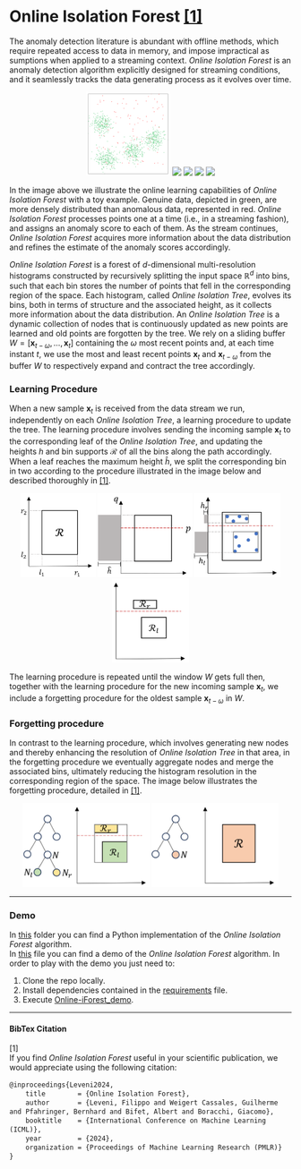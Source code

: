 # Online Isolation Forest [[1]](#1)

The anomaly detection literature is abundant with offline methods, which require repeated access to data in memory, and impose impractical as sumptions when applied to a streaming context.
*Online Isolation Forest* is an anomaly detection algorithm explicitly designed for streaming conditions, and it seamlessly tracks the data generating process as it evolves over time.

<p align="center">
  <img src="./images/overview/data_labeled.svg" height="150"/>
  <img src="./images/overview/oiforest_scores_t=100.svg" height="150" />
  <img src="./images/overview/oiforest_scores_t=300.svg" height="150" /> 
  <img src="./images/overview/oiforest_scores_t=1000.svg" height="150" />
  <img src="./images/overview/colorbar.svg" height="150" />
</p>

In the image above we illustrate the online learning capabilities of *Online Isolation Forest* with a toy example. Genuine data, depicted in green, are more densely distributed than anomalous data, represented in red. *Online Isolation Forest* processes points one at a time (i.e., in a streaming fashion), and assigns an anomaly score to each of them. As the stream continues, *Online Isolation Forest* acquires more information about the data distribution and refines the estimate of the
anomaly scores accordingly.

*Online Isolation Forest* is a forest of *d*-dimensional multi-resolution histograms constructed by recursively splitting the input space $`\mathbb{R}^d`$ into bins, such that each bin stores the number of points that fell in the corresponding region of the space.
Each histogram, called *Online Isolation Tree*, evolves its bins, both in terms of structure and the associated height, as it collects more information about the data distribution. An *Online Isolation Tree* is a dynamic collection of nodes that is continuously updated as new points are learned and old points are forgotten by the tree.
We rely on a sliding buffer $`W = [\boldsymbol{x}_{t-\omega}, \dots, \boldsymbol{x}_{t}]`$ containing the $`\omega`$ most recent points and, at each time instant $`t`$, we use the most and least recent points $`\boldsymbol{x}_{t}`$ and $`\boldsymbol{x}_{t-\omega}`$ from the buffer $`W`$ to respectively expand and contract the tree accordingly.

### Learning Procedure
When a new sample $`\boldsymbol{x}_t`$ is received from the data stream we run, independently on each *Online Isolation Tree*, a learning procedure to update the tree. The learning procedure involves sending the incoming sample $`\boldsymbol{x}_t`$ to the corresponding leaf of the *Online Isolation Tree*, and updating the heights $`h`$ and bin supports $`\mathcal{R}`$ of all the bins along the path accordingly. When a leaf reaches the maximum height $`\hat{h}`$, we split the corresponding bin in two according to the procedure illustrated in the image below and described thoroughly in [[1]](#1).

<p align="center">
  <img src="./images/method/support.svg" height="150" />
  <img src="./images/method/split.svg" height="150" />
  <img src="./images/method/points.svg" height="150" /> 
  <img src="./images/method/new_support.svg" height="150" />
</p>

The learning procedure is repeated until the window $`W`$ gets full then, together with the learning procedure for the new incoming sample $`\boldsymbol{x}_t`$, we include a forgetting procedure for the oldest sample $`\boldsymbol{x}_{t−\omega}`$ in $`W`$.

### Forgetting procedure
In contrast to the learning procedure, which involves generating new nodes and thereby enhancing the resolution of *Online Isolation Tree* in that area, in the forgetting procedure we eventually aggregate nodes and merge the associated bins, ultimately reducing the histogram resolution in the corresponding region of the space. The image below illustrates the forgetting procedure, detailed in [[1]](#1).
<p align="center">
  <img src="./images/method/before_forget.svg" height="150" />
  <img src="./images/method/after_forget.svg" height="150" />
</p>

<hr>

### Demo
In [this](OnlineIForest) folder you can find a Python implementation of the *Online Isolation Forest* algorithm.  
In [this](Online-iForest_demo.py) file you can find a demo of the *Online Isolation Forest* algorithm.
In order to play with the demo you just need to:
1. Clone the repo locally.
2. Install dependencies contained in the [requirements](requirements.txt) file.
3. Execute [Online-iForest_demo](Online-iForest_demo.py).

<hr>

#### BibTex Citation
<a id="1">[1]</a>  
If you find *Online Isolation Forest* useful in your scientific publication, we would appreciate using the following citation:
```
@inproceedings{Leveni2024,
	title        = {Online Isolation Forest},
	author       = {Leveni, Filippo and Weigert Cassales, Guilherme and Pfahringer, Bernhard and Bifet, Albert and Boracchi, Giacomo},
	booktitle    = {International Conference on Machine Learning (ICML)},
	year         = {2024},
	organization = {Proceedings of Machine Learning Research (PMLR)}
}
```
